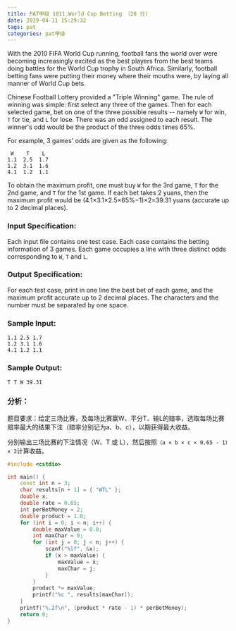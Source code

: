 ```yaml
---
title: PAT甲级 1011.World Cup Betting （20 分)
date: 2019-04-11 15:29:32
tags: pat
categories: pat甲级
---
```


With the 2010 FIFA World Cup running, football fans the world over were becoming increasingly excited as the best players from the best teams doing battles for the World Cup trophy in South Africa. Similarly, football betting fans were putting their money where their mouths were, by laying all manner of World Cup bets.

Chinese Football Lottery provided a "Triple Winning" game. The rule of winning was simple: first select any three of the games. Then for each selected game, bet on one of the three possible results -- namely `W` for win, `T` for tie, and `L` for lose. There was an odd assigned to each result. The winner's odd would be the product of the three odds times 65%.

For example, 3 games' odds are given as the following:

```
 W    T    L
1.1  2.5  1.7
1.2  3.1  1.6
4.1  1.2  1.1
```

To obtain the maximum profit, one must buy `W` for the 3rd game, `T` for the 2nd game, and `T` for the 1st game. If each bet takes 2 yuans, then the maximum profit would be (4.1×3.1×2.5×65%−1)×2=39.31 yuans (accurate up to 2 decimal places).

<!--more-->

### Input Specification:

Each input file contains one test case. Each case contains the betting information of 3 games. Each game occupies a line with three distinct odds corresponding to `W`, `T` and `L`.

### Output Specification:

For each test case, print in one line the best bet of each game, and the maximum profit accurate up to 2 decimal places. The characters and the number must be separated by one space.

### Sample Input:

```in
1.1 2.5 1.7
1.2 3.1 1.6
4.1 1.2 1.1
```

### Sample Output:

```out
T T W 39.31
```

### 分析：

题目要求：给定三场比赛，及每场比赛赢W、平分T、输L的赔率，选取每场比赛赔率最大的结果下注（赔率分别记为a、b、c），以期获得最大收益。

分别输出三场比赛的下注情况（W、T 或 L），然后按照`（a × b × c × 0.65 - 1）× 2`计算收益。

```c++
#include <cstdio>

int main() {
	const int n = 3;
	char results[n + 1] = { "WTL" };
	double x;
	double rate = 0.65;
	int perBetMoney = 2;
	double product = 1.0;
	for (int i = 0; i < n; i++) {
		double maxValue = 0.0;
		int maxChar = 0;
		for (int j = 0; j < n; j++) {
			scanf("%lf", &x);
			if (x > maxValue) {
				maxValue = x;
				maxChar = j;
			}
		}
		product *= maxValue;
		printf("%c ", results[maxChar]);
	}
	printf("%.2f\n", (product * rate - 1) * perBetMoney);
	return 0;
}
```

